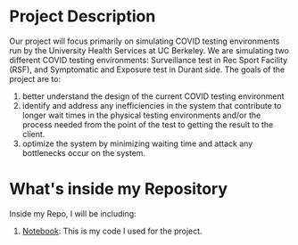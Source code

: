# Project Description

Our project will focus primarily on simulating COVID testing environments run by the University Health Services at UC Berkeley. We are simulating two different COVID testing environments: Surveillance test in Rec Sport Facility (RSF), and Symptomatic and Exposure test in Durant side. The goals of the project are to: 
1. better understand the design of the current COVID testing environment
2. identify and address any inefficiencies in the system that contribute to longer wait times in the physical testing environments and/or the process needed from the point of the test to getting the result to the client.
3. optimize the system by minimizing waiting time and attack any bottlenecks occur on the system. 

# What's inside my Repository

Inside my Repo, I will be including:

1. [Notebook](https://github.com/iw30/UHS-COVID-Testing/blob/main/INDENG_174_project.ipynb): This is my code I used for the project.

